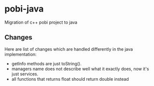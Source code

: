 # pobi-java
Migration of c++ pobi project to java

## Changes
Here are list of changes which are handled differently in the java implementation:
- getInfo methods are just toString().
- managers name does not describe well what it exactly does, now it's just services.
- all functions that returns float should return double instead